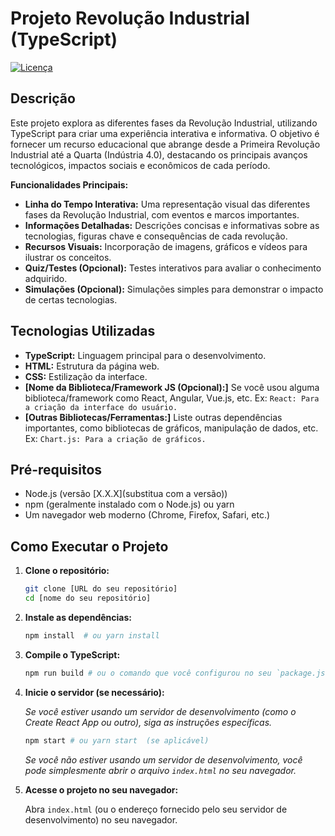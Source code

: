 # Projeto Revolução Industrial (TypeScript)

[![Licença](https://img.shields.io/badge/licença-MIT-verde.svg)](LICENSE)
<!-- Substitua MIT pela licença que você está usando -->

## Descrição

Este projeto explora as diferentes fases da Revolução Industrial, utilizando TypeScript para criar uma experiência interativa e informativa. O objetivo é fornecer um recurso educacional que abrange desde a Primeira Revolução Industrial até a Quarta (Indústria 4.0), destacando os principais avanços tecnológicos, impactos sociais e econômicos de cada período.

**Funcionalidades Principais:**

*   **Linha do Tempo Interativa:** Uma representação visual das diferentes fases da Revolução Industrial, com eventos e marcos importantes.
*   **Informações Detalhadas:** Descrições concisas e informativas sobre as tecnologias, figuras chave e consequências de cada revolução.
*   **Recursos Visuais:**  Incorporação de imagens, gráficos e vídeos para ilustrar os conceitos.
*   **Quiz/Testes (Opcional):**  Testes interativos para avaliar o conhecimento adquirido.
*   **Simulações (Opcional):** Simulações simples para demonstrar o impacto de certas tecnologias.

## Tecnologias Utilizadas

*   **TypeScript:**  Linguagem principal para o desenvolvimento.
*   **HTML:**  Estrutura da página web.
*   **CSS:**  Estilização da interface.
*   **[Nome da Biblioteca/Framework JS (Opcional):]**  Se você usou alguma biblioteca/framework como React, Angular, Vue.js, etc.  Ex: `React: Para a criação da interface do usuário.`
*   **[Outras Bibliotecas/Ferramentas:]**  Liste outras dependências importantes, como bibliotecas de gráficos, manipulação de dados, etc. Ex: `Chart.js: Para a criação de gráficos.`

## Pré-requisitos

*   Node.js (versão [X.X.X](substitua com a versão))
*   npm (geralmente instalado com o Node.js) ou yarn
*   Um navegador web moderno (Chrome, Firefox, Safari, etc.)

## Como Executar o Projeto

1.  **Clone o repositório:**

    ```bash
    git clone [URL do seu repositório]
    cd [nome do seu repositório]
    ```

2.  **Instale as dependências:**

    ```bash
    npm install  # ou yarn install
    ```

3.  **Compile o TypeScript:**

    ```bash
    npm run build # ou o comando que você configurou no seu `package.json` para compilar o TypeScript
    ```

4.  **Inicie o servidor (se necessário):**

    *Se você estiver usando um servidor de desenvolvimento (como o Create React App ou outro), siga as instruções específicas.*

    ```bash
    npm start # ou yarn start  (se aplicável)
    ```

    *Se você não estiver usando um servidor de desenvolvimento, você pode simplesmente abrir o arquivo `index.html` no seu navegador.*

5.  **Acesse o projeto no seu navegador:**

    Abra `index.html` (ou o endereço fornecido pelo seu servidor de desenvolvimento) no seu navegador.